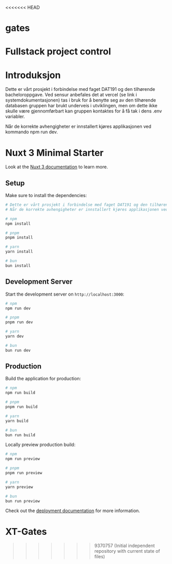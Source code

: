 <<<<<<< HEAD
# gates
Fullstack project control
=======
# Introduksjon
Dette er vårt prosjekt i forbindelse med faget DAT191 og den tilhørende bacheloroppgave. Ved sensur anbefales det at vercel (se link i systemdokumentasjonen) tas i bruk for å benytte seg av den tilhørende databasen gruppen har brukt underveis i utviklingen, men om dette ikke skulle være gjennomførbart kan gruppen kontaktes for å få tak i dens .env variabler. 

Når de korrekte avhengigheter er innstallert kjøres applikasjonen ved kommando npm run dev.



# Nuxt 3 Minimal Starter

Look at the [Nuxt 3 documentation](https://nuxt.com/docs/getting-started/introduction) to learn more.

## Setup

Make sure to install the dependencies:

```bash
# Dette er vårt prosjekt i forbindelse med faget DAT191 og den tilhørende bacheloroppgave. Ved sensur anbefales det at vercel (se link i systemdokumentasjonen) tas i bruk for å benytte seg av den tilhørende databasen gruppen har brukt underveis i utviklingen, men om dette ikke skulle være gjennomførbart kan gruppen kontaktes for å få tak i dens .env variabler. 
# Når de korrekte avhengigheter er innstallert kjøres applikasjonen ved kommando npm run dev.

# npm
npm install

# pnpm
pnpm install

# yarn
yarn install

# bun
bun install
```

## Development Server

Start the development server on `http://localhost:3000`:

```bash
# npm
npm run dev

# pnpm
pnpm run dev

# yarn
yarn dev

# bun
bun run dev
```

## Production

Build the application for production:

```bash
# npm
npm run build

# pnpm
pnpm run build

# yarn
yarn build

# bun
bun run build
```

Locally preview production build:

```bash
# npm
npm run preview

# pnpm
pnpm run preview

# yarn
yarn preview

# bun
bun run preview
```

Check out the [deployment documentation](https://nuxt.com/docs/getting-started/deployment) for more information.
# XT-Gates
>>>>>>> 9370757 (Initial independent repository with current state of files)
